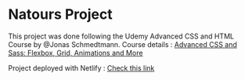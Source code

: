 # Natours Project

This project was done following the Udemy Advanced CSS and HTML Course by @Jonas Schmedtmann.
Course details : [Advanced CSS and Sass: Flexbox, Grid, Animations and More](https://www.udemy.com/course/advanced-css-and-sass/)

Project deployed with Netlify : [Check this link](https://kusalk-example-natours-project.netlify.app/)


